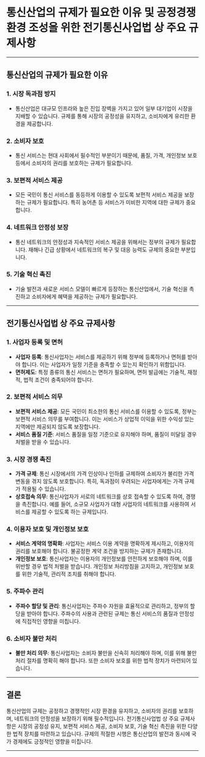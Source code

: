# 통신산업의 규제가 필요한 이유 및 공정경쟁 환경 조성을 위한 전기통신사업법 상 주요 규제사항

---

## 통신산업의 규제가 필요한 이유

### 1. **시장 독과점 방지**
   - 통신산업은 대규모 인프라와 높은 진입 장벽을 가지고 있어 일부 대기업이 시장을 지배할 수 있습니다. 규제를 통해 시장의 공정성을 유지하고, 소비자에게 유리한 환경을 제공합니다.

### 2. **소비자 보호**
   - 통신 서비스는 현대 사회에서 필수적인 부분이기 때문에, 품질, 가격, 개인정보 보호 등에서 소비자의 권리를 보호하는 규제가 필요합니다.

### 3. **보편적 서비스 제공**
   - 모든 국민이 통신 서비스를 동등하게 이용할 수 있도록 보편적 서비스 제공을 보장하는 규제가 필요합니다. 특히 농어촌 등 서비스가 미비한 지역에 대한 규제가 중요합니다.

### 4. **네트워크 안정성 보장**
   - 통신 네트워크의 안정성과 지속적인 서비스 제공을 위해서는 정부의 규제가 필요합니다. 재해나 긴급 상황에서 네트워크의 복구 및 대응 능력도 규제의 중요한 부분입니다.

### 5. **기술 혁신 촉진**
   - 기술 발전과 새로운 서비스 모델이 빠르게 등장하는 통신산업에서, 기술 혁신을 촉진하고 소비자에게 혜택을 제공하는 규제가 필요합니다.

---

## 전기통신사업법 상 주요 규제사항

### 1. **사업자 등록 및 면허**
   - **사업자 등록**: 통신사업자는 서비스를 제공하기 위해 정부에 등록하거나 면허를 받아야 합니다. 이는 사업자가 일정 기준을 충족할 수 있는지 확인하기 위함입니다.
   - **면허제도**: 특정 종류의 통신 서비스는 면허가 필요하며, 면허 발급에는 기술적, 재정적, 법적 조건이 충족되어야 합니다.

### 2. **보편적 서비스 의무**
   - **보편적 서비스 제공**: 모든 국민이 최소한의 통신 서비스를 이용할 수 있도록, 정부는 보편적 서비스 의무를 부여합니다. 이는 서비스가 상업적 이익을 위한 수익성 있는 지역에만 제공되지 않도록 보장합니다.
   - **서비스 품질 기준**: 서비스 품질을 일정 기준으로 유지해야 하며, 품질이 미달일 경우 처벌을 받을 수 있습니다.

### 3. **시장 경쟁 촉진**
   - **가격 규제**: 통신 시장에서의 가격 인상이나 인하를 규제하여 소비자가 불리한 가격 변동을 겪지 않도록 보호합니다. 특히, 독과점이 우려되는 사업자에게는 가격 규제가 적용될 수 있습니다.
   - **상호접속 의무**: 통신사업자가 서로의 네트워크를 상호 접속할 수 있도록 하여, 경쟁을 촉진합니다. 예를 들어, 소규모 사업자가 대형 사업자의 네트워크를 사용하여 서비스를 제공할 수 있도록 하는 규제입니다.

### 4. **이용자 보호 및 개인정보 보호**
   - **서비스 계약의 명확화**: 사업자는 서비스 이용 계약을 명확하게 제시하고, 이용자의 권리를 보호해야 합니다. 불공정한 계약 조건을 방지하는 규제가 존재합니다.
   - **개인정보 보호**: 통신사업자는 이용자의 개인정보를 안전하게 보호해야 하며, 이를 위반할 경우 법적 처벌을 받습니다. 개인정보 처리방침을 고지하고, 개인정보 보호를 위한 기술적, 관리적 조치를 취해야 합니다.

### 5. **주파수 관리**
   - **주파수 할당 및 관리**: 통신사업자는 주파수 자원을 효율적으로 관리하고, 정부의 할당을 받아야 합니다. 주파수의 사용과 관련된 규제는 통신 서비스의 품질과 안정성에 직접적인 영향을 미칩니다.

### 6. **소비자 불만 처리**
   - **불만 처리 의무**: 통신사업자는 소비자 불만을 신속히 처리해야 하며, 이를 위해 불만 처리 절차를 명확히 해야 합니다. 또한 소비자 보호를 위한 법적 장치가 마련되어 있습니다.

---

## 결론

통신산업의 규제는 공정하고 경쟁적인 시장 환경을 유지하고, 소비자의 권리를 보호하며, 네트워크의 안정성을 보장하기 위해 필수적입니다. 전기통신사업법 상 주요 규제사항은 시장의 공정성 유지, 보편적 서비스 제공, 소비자 보호, 기술 혁신 촉진을 위한 다양한 법적 장치를 마련하고 있습니다. 규제의 적절한 시행은 통신산업의 발전과 동시에 국가 경제에도 긍정적인 영향을 미칩니다.

---
